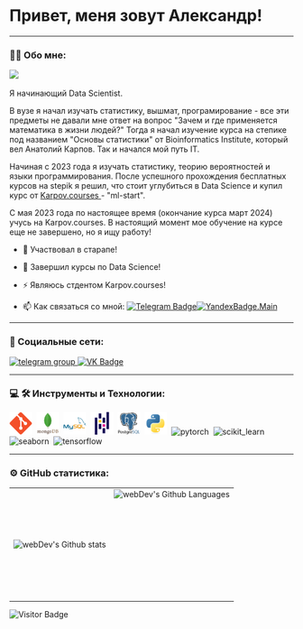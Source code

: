 
# Привет, меня зовут Александр!

---

### :man_technologist: Обо мне:
<img src="https://images.squarespace-cdn.com/content/v1/592c721986e6c0040d5a263e/1500835784786-FLPND3SN0XG8WFNDKQ86/image-asset.gif?format=2500w" width="100px">

Я начинающий Data Scientist.

В вузе я начал изучать статистику, вышмат, програмирование - все эти предметы не давали мне ответ на вопрос "Зачем и где применяется математика в жизни людей?"
Тогда я начал изучение курса на степике под названием "Основы статистики" от Bioinformatics Institute, который вел Анатолий Карпов. Так и начался мой путь IT.

Начиная с 2023 года я изучать статистику, теорию вероятностей и языки программирования. После успешного прохождения бесплатных курсов на stepik я решил, что стоит углубиться в Data Sсience и купил курс от [Karpov.courses ](https://karpov.courses) - "ml-start".

С мая 2023 года по настоящее время (окончание курса март 2024) учусь на Karpov.courses. В настоящий момент мое обучение на курсе еще не завершено, но я ищу работу!


[comment]: <p align="center">
[comment]: <img width="600" src="assets/github-snake.svg" alt="snake"/>
[comment]: </p>

- :telescope: Участвовал в старапе!

- :seedling: Завершил курсы по Data Science!

- :zap: Являюсь стдентом Karpov.courses!

- :mailbox: Как связаться со мной: [![Telegram Badge](https://img.shields.io/badge/-babuhinalex-blue?style=flat&logo=Telegram&logoColor=white)](https://t.me/babuhinalex)[![YandexBadge.Main](https://img.shields.io/badge/-Yandex-red?style=flat&logo=Gmail&logoColor=white)](mailto:babuhinalex@yandex.ru)

---

### 🤝 Социальные сети:



[comment]:    <a href="https://www.linkedin.com/in/%D0%B0%D0%BB%D0%B5%D0%BA%D1%81%D0%B5%D0%B9-%D1%84%D0%B8%D0%BB%D0%B8%D0%BC%D0%BE%D0%BD%D0%BE%D0%B2-2a0b07257/" target="_blank">
[comment]:      <img src="https://cdn-icons-png.flaticon.com/512/2504/2504799.png" width="40" height="40" alt="linkedin" />
[comment]:    </a>

[comment]:    <a href="https://www.youtube.com/channel/UCbORpXVw1JNc0JYFSUqLWXA" target="_blank">
[comment]:      <img src="https://cdn-icons-png.flaticon.com/512/3670/3670147.png" width="40" height="40" alt="Youtube"/>
[comment]:    </a>

  <div id="badges">
    <a href="https://t.me/babuhinalex" target="_blank">
      <img src="https://cdn-icons-png.flaticon.com/512/2111/2111646.png" width="40" height="40" alt="telegram group" />
    </a>
    <a href="https://vk.com/idpepega" target="_blank">
      <img src="https://cdn-icons-png.flaticon.com/512/145/145813.png" width="40" height="40" alt="VK Badge"/>
    </a>
  </div>

---

### 💻 🛠 Инструменты и Технологии:

<div>
  <img src="https://github.com/devicons/devicon/blob/master/icons/git/git-original.svg" title="git" alt="git" width="40" height="40"/>&nbsp
  <img src="https://raw.githubusercontent.com/devicons/devicon/master/icons/mongodb/mongodb-original-wordmark.svg" alt="mongodb" width="40" height="40"/>&nbsp;
  <img src="https://raw.githubusercontent.com/devicons/devicon/master/icons/mysql/mysql-original-wordmark.svg" alt="mysql" width="40" height="40"/>&nbsp;
  <img src="https://raw.githubusercontent.com/devicons/devicon/2ae2a900d2f041da66e950e4d48052658d850630/icons/pandas/pandas-original.svg" alt="pandas" width="40" height="40"/>&nbsp;
  <img src="https://raw.githubusercontent.com/devicons/devicon/master/icons/postgresql/postgresql-original-wordmark.svg" alt="postgresql" width="40" height="40"/>&nbsp;
  <img src="https://raw.githubusercontent.com/devicons/devicon/master/icons/python/python-original.svg" alt="python" width="40" height="40"/>&nbsp;
  <img src="https://www.vectorlogo.zone/logos/pytorch/pytorch-icon.svg" alt="pytorch" width="40" height="40"/>&nbsp;
  <img src="https://upload.wikimedia.org/wikipedia/commons/0/05/Scikit_learn_logo_small.svg" alt="scikit_learn" width="40" height="40"/> &nbsp;
  <img src="https://seaborn.pydata.org/_images/logo-mark-lightbg.svg" alt="seaborn" width="40" height="40"/>&nbsp;
  <img src="https://www.vectorlogo.zone/logos/tensorflow/tensorflow-icon.svg" alt="tensorflow" width="40" height="40"/>&nbsp;
</div>

---

<!-- ### 💻 Пройденные курсы:

| Курсы                                                           | Дата              |
| ----------------------------------------------------------------| :---------------: |
| netology.ru/Старт в программировании                            | 02/2022 - 03/2022 |
| stepik.org/Основы программирования на C. Задачи.                | 02/2022 - 03/2022 |
| netology.ru/Основы верстки сайта                                | 02/2022 - 03/2022 |
| netology.ru/Первые шаги в JavaScript: создаём сайт и приложение | 02/2022 - 03/2022 |
| stepik.org/Веб-разработка для начинающих: HTML и CSS            | 02/2022 - 03/2022 |
| stepik.org/JavaScript для начинающих                            | 01/2023 - 01/2023 |
| stepik.org/Web-технологии: начальный уровень                    | 01/2023 - 01/2023 |
| practicum.yandex/Факультет Веб разработки                       | 05/2022 - xx/2023 |

--- -->

<!-- ### 💻 Codewars:

![codewars](https://www.codewars.com/users/FilimonovAlexey/badges/large)
--- -->

### ⚙️ GitHub статистика:

<table>
  <tr>
    <td>
      <img align="left" src="http://github-readme-streak-stats.herokuapp.com?user=babuhinalex&theme=dark&background=000000" alt="webDev's Github stats" />
    </td>
    <td>
      <img height="195px" align="right" alt="webDev's Github Languages" src="https://github-readme-stats-sigma-five.vercel.app/api/top-langs/?username=babuhinalex&layout=compact&theme=vision-friendly-dark" />
    </td>
  </tr>
</table>

![Visitor Badge](https://visitor-badge.laobi.icu/badge?page_id=babuhinalex)


